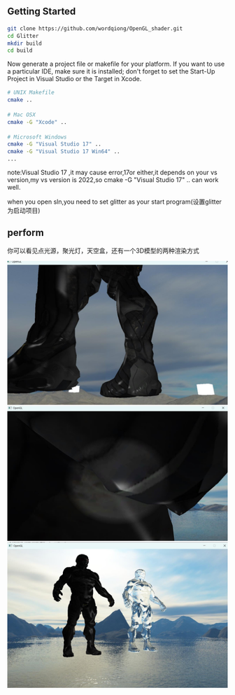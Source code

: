 ## Getting Started

```bash
git clone https://github.com/wordqiong/OpenGL_shader.git
cd Glitter
mkdir build
cd build
```

Now generate a project file or makefile for your platform. If you want to use a particular IDE, make sure it is installed; don't forget to set the Start-Up Project in Visual Studio or the Target in Xcode.

```bash
# UNIX Makefile
cmake ..

# Mac OSX
cmake -G "Xcode" ..

# Microsoft Windows
cmake -G "Visual Studio 17" ..
cmake -G "Visual Studio 17 Win64" ..
...
```

note:Visual Studio 17 ,it may cause error,17or either,it depends on your vs version,my vs version is 2022,so cmake -G "Visual Studio 17" .. can work well.

when you open sln,you need to set glitter as your start program(设置glitter为启动项目)

## perform

你可以看见点光源，聚光灯，天空盒，还有一个3D模型的两种渲染方式

![image](readme_graph/point_light.jpg)
![image](readme_graph/SpotLight.jpg)
![image](readme_graph/3D.jpg)
